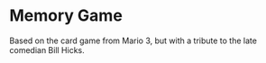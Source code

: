 Memory Game
===========

Based on the card game from Mario 3, but with a tribute to the late comedian Bill Hicks.
